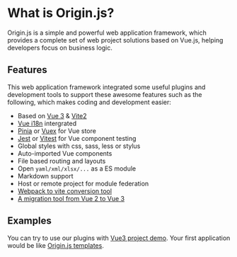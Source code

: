 # What is Origin.js?

Origin.js is a simple and powerful web application framework, which provides a complete set of web project solutions based on Vue.js, helping developers focus on business logic.

## Features

This web application framework integrated some useful plugins and development tools to support these awesome features such as the following, which makes coding and development easier:

- Based on [Vue 3](https://vuejs.org) & [Vite2](https://vitejs.dev)
- [Vue i18n](https://kazupon.github.io/vue-i18n/) intergrated
- [Pinia](https://pinia.vuejs.org/) or [Vuex](https://vuex.vuejs.org/) for Vue store
- [Jest](https://jestjs.io/) or [Vitest](https://vitest.dev/) for Vue component testing
- Global styles with css, sass, less or stylus
- Auto-imported Vue components
- File based routing and layouts
- Open `yaml/xml/xlsx/...` as a ES module
- Markdown support
- Host or remote project for module federation
- [Webpack to vite conversion tool](https://github.com/originjs/webpack-to-vite)
- [A migration tool from Vue 2 to Vue 3](https://github.com/originjs/vue-codemod)

## Examples

You can try to use our plugins with [Vue3 project demo](https://github.com/originjs/origin.js/tree/main/examples/vue3). Your first application would be like [Origin.js templates](https://github.com/konpeki622/origin-demo).
